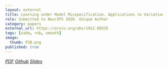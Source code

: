 ```yaml
---
layout: external
title: Learning under Model Misspecification. Applications to Variational and Ensemble methods
role: Submitted to NeurIPS 2020. Unique Author
category: papers
external_url: https://arxiv.org/abs/1912.08335
tags: [sade, rnb, smooth]
image:
  thumb: P2B.png
published: true
---
```



<!--

Virtually any model we use in machine learning to make predictions does not perfectly represent reality. So, most of the learning happens under model misspecification. In this work, we present a novel analysis of the generalization performance of Bayesian model averaging under model misspecification and i.i.d. data using a new family of second-order PAC-Bayes bounds. This analysis shows, in simple and intuitive terms, that Bayesian model averaging provides suboptimal generalization performance when the model is misspecified. In consequence, we provide strong theoretical arguments showing that Bayesian methods are not optimal for learning predictive models, unless the model class is perfectly specified. Using novel second-order PAC-Bayes bounds, we derive a new family of Bayesian-like algorithms, which can be implemented as variational and ensemble methods. The output of these algorithms is a new posterior distribution, different from the Bayesian posterior, which induces a posterior predictive distribution with better generalization performance. Experiments with Bayesian neural networks illustrate these findings.


Masegosa, A. R., Learning under Model Misspecification: Applications to Variational and Ensemble methods. Submitted to NeurIPS 2020.

Masegosa, A. R., Bayesian model averaging is suboptimal for generalization under model misspecification. ICML 2020 Workshop on Uncertainty and Robustness in Deep Learning 2020.
-->

<a href="https://arxiv.org/abs/1912.08335"><i class="fa fa-file-pdf-o" aria-hidden="true"> PDF</i></a> <a href="https://github.com/PGM-Lab/PAC2BAYES"><i class="fa fa-github" aria-hidden="true" > Github</i></a> <a href="/papers/P2B-Slides.pdf"><i class="fa fa-line-chart" aria-hidden="true" > Slides</i></a>
